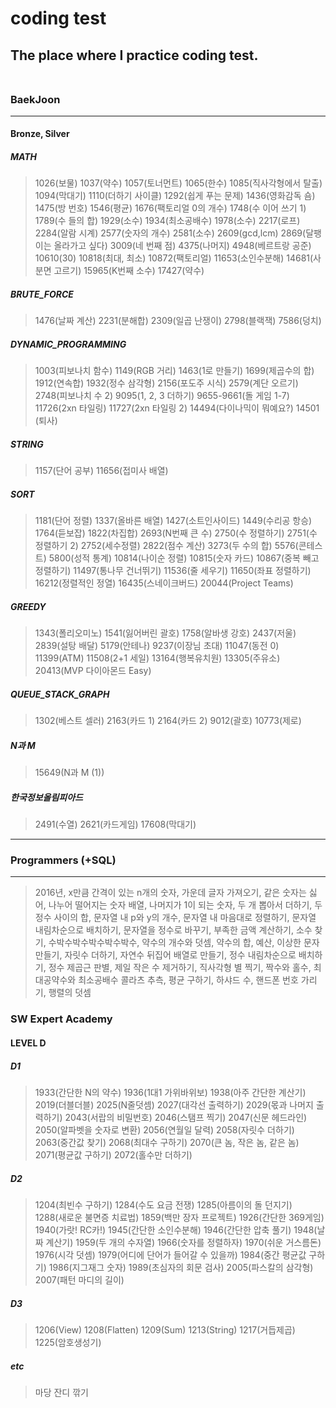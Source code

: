 # coding test <br>
## The place where I practice coding test. <br> <br>
### BaekJoon <hr>
#### Bronze, Silver <br>
##### MATH
> 1026(보물) 1037(약수) 1057(토너먼트) 1065(한수) 1085(직사각형에서 탈출) 1094(막대기) 1110(더하기 사이클) 1292(쉽게 푸는 문제) 1436(영화감독 숌) 1475(방 번호) 1546(평균) 1676(팩토리얼 0의 개수) 1748(수 이어 쓰기 1) 1789(수 들의 합) 1929(소수) 1934(최소공배수) 1978(소수) 2217(로프) 2284(알람 시계) 2577(숫자의 개수) 2581(소수) 2609(gcd,lcm)  2869(달팽이는 올라가고 싶다) 3009(네 번째 점) 4375(나머지) 4948(베르트랑 공준) 10610(30) 10818(최대, 최소) 10872(팩토리얼) 11653(소인수분해) 14681(사분면 고르기) 15965(K번째 소수) 17427(약수) <br>
##### BRUTE_FORCE
> 1476(날짜 계산) 2231(분해합) 2309(일곱 난쟁이) 2798(블랙잭) 7586(덩치)<br>
##### DYNAMIC_PROGRAMMING
> 1003(피보나치 함수) 1149(RGB 거리) 1463(1로 만들기) 1699(제곱수의 합) 1912(연속합) 1932(정수 삼각형) 2156(포도주 시식) 2579(계단 오르기) 2748(피보나치 수 2) 9095(1, 2, 3 더하기) 9655-9661(돌 게임 1-7) 11726(2xn 타일링) 11727(2xn 타일링 2) 14494(다이나믹이 뭐예요?) 14501 (퇴사) 
##### STRING
> 1157(단어 공부) 11656(접미사 배열)
##### SORT
> 1181(단어 정렬) 1337(올바른 배열) 1427(소트인사이드) 1449(수리공 항승) 1764(듣보잡) 1822(차집합) 2693(N번째 큰 수) 2750(수 정렬하기) 2751(수 정렬하기 2) 2752(세수정렬) 2822(점수 계산) 3273(두 수의 합) 5576(콘테스트) 5800(성적 통계) 10814(나이순 정렬) 10815(숫자 카드) 10867(중복 빼고 정렬하기) 11497(통나무 건너뛰기) 11536(줄 세우기) 11650(좌표 정렬하기) 16212(정렬적인 정열) 16435(스네이크버드) 20044(Project Teams)
##### GREEDY
> 1343(폴리오미노) 1541(잃어버린 괄호) 1758(알바생 강호) 2437(저울) 2839(설탕 배달) 5179(안테나) 9237(이장님 초대) 11047(동전 0) 11399(ATM) 11508(2+1 세일) 13164(행복유치원) 13305(주유소) 20413(MVP 다이아몬드 Easy)
##### QUEUE_STACK_GRAPH
> 1302(베스트 셀러) 2163(카드 1) 2164(카드 2) 9012(괄호) 10773(제로)
##### N과 M
> 15649(N과 M (1))
##### 한국정보올림피아드
> 2491(수열) 2621(카드게임) 17608(막대기)
<hr>

### Programmers (+SQL)
<hr>

> 2016년, 
> x만큼 간격이 있는 n개의 숫자,
> 가운데 글자 가져오기,
> 같은 숫자는 싫어,
> 나누어 떨어지는 숫자 배열,
> 나머지가 1이 되는 숫자,
> 두 개 뽑아서 더하기,
> 두 정수 사이의 합,
> 문자열 내 p와 y의 개수,
> 문자열 내 마음대로 정렬하기,
> 문자열 내림차순으로 배치하기,
> 문자열을 정수로 바꾸기,
> 부족한 금액 계산하기,
> 소수 찾기,
> 수박수박수박수박수박수,
> 약수의 개수와 덧셈,
> 약수의 합,
> 예산,
> 이상한 문자 만들기,
> 자릿수 더하기,
> 자연수 뒤집어 배열로 만들기,
> 정수 내림차순으로 배치하기,
> 정수 제곱근 판별,
> 제일 작은 수 제거하기,
> 직사각형 별 찍기,
> 짝수와 홀수,
> 최대공약수와 최소공배수
> 콜라츠 추측,
> 평균 구하기,
> 하샤드 수,
> 핸드폰 번호 가리기,
> 행렬의 덧셈

### SW Expert Academy
#### LEVEL D
##### D1
> 1933(간단한 N의 약수) 1936(1대1 가위바위보) 1938(아주 간단한 계산기) 2019(더블더블) 2025(N줄덧셈) 2027(대각선 출력하기) 2029(몫과 나머지 출력하기) 2043(서랍의 비밀번호) 2046(스탬프 찍기) 2047(신문 헤드라인) 2050(알파벳을 숫자로 변환) 2056(연월일 달력) 2058(자릿수 더하기) 2063(중간값 찾기) 2068(최대수 구하기) 2070(큰 놈, 작은 놈, 같은 놈) 2071(평균값 구하기) 2072(홀수만 더하기) <br>
##### D2
> 1204(최빈수 구하기) 1284(수도 요금 전쟁) 1285(아름이의 돌 던지기) 1288(새로운 불면증 치료법) 1859(백만 장자 프로젝트) 1926(간단한 369게임) 1940(가랏! RC카!) 1945(간단한 소인수분해) 1946(간단한 압축 풀기) 1948(날짜 계산기) 1959(두 개의 수자열) 1966(숫자를 정렬하자) 1970(쉬운 거스름돈) 1976(시각 덧셈) 1979(어디에 단어가 들어갈 수 있을까) 1984(중간 평균값 구하기) 1986(지그재그 숫자) 1989(초심자의 회문 검사) 2005(파스칼의 삼각형) 2007(패턴 마디의 길이) <br>
##### D3
> 1206(View) 1208(Flatten) 1209(Sum) 1213(String) 1217(거듭제곱) 1225(암호생성기)  <br> 
##### etc
> 마당 잔디 깎기
